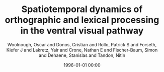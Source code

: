 ---
layout: post
title: Spatiotemporal dynamics of orthographic and lexical processing in the ventral visual pathway

date: 1996-01-01 00:00
author: Woolnough, Oscar and Donos, Cristian and Rollo, Patrick S and Forseth, Kiefer J and Lakretz, Yair and Crone, Nathan E and Fischer-Baum, Simon and Dehaene, Stanislas and Tandon, Nitin
journal: Nature Human Behaviour

link: https://doi.org/10.1038/s41562-020-00982-w

year: 2021
---